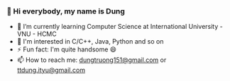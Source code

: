 ### 👋 Hi everybody, my name is Dung

- 🌱 I’m currently learning Computer Science at International University - VNU - HCMC
- 🔭 I'm interested in C/C++, Java, Python and so on
- ⚡ Fun fact: I'm quite handsome 😄
- 📫 How to reach me: dungtruong151@gmail.com or ttdung.ityu@gmail.com
